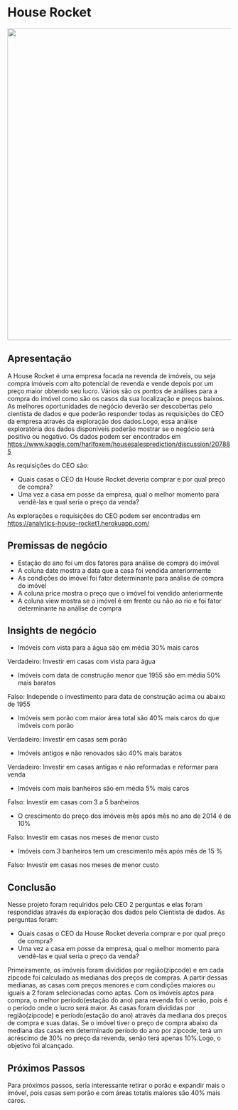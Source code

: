 # House Rocket

<div align="center">
<img src="https://user-images.githubusercontent.com/91911052/168933137-774b3228-30db-4b76-a2ae-ea28ed9d6ec4.jpg" width="700px" />
</div>

## Apresentação
A House Rocket é uma empresa focada na revenda de imóveis, ou seja compra imóveis com alto potencial de revenda e vende depois por um preço maior obtendo seu lucro. Vários são os pontos de análises para a compra do imóvel como são os casos da sua localização e preços baixos.
As melhores oportunidades de negócio deverão ser descobertas pelo cientista de dados e que poderão responder todas as requisições do CEO da empresa através da exploração dos dados.Logo, essa análise exploratória dos dados disponíveis poderão mostrar se o negócio será positivo ou negativo.
Os dados podem ser encontrados em https://www.kaggle.com/harlfoxem/housesalesprediction/discussion/207885


As requisições do CEO são:

* Quais casas o CEO da House Rocket deveria comprar e por qual preço de compra?
* Uma vez a casa em posse da empresa, qual o melhor momento para vendê-las e qual seria o preço da venda?

As explorações e requisições do CEO podem ser encontradas em https://analytics-house-rocket1.herokuapp.com/

## Premissas de negócio 
* Estação do ano foi um dos fatores para análise de compra do imóvel
* A coluna date mostra a data que a casa foi vendida anteriormente
* As condições do imóvel foi fator determinante para análise de compra do imóvel
* A coluna price mostra o preço que o imóvel foi vendido anteriormente
* A coluna view mostra se o imóvel é em frente ou não ao rio e foi fator determinante na análise de compra

## Insights de negócio
* Imóveis com vista para a água são em média 30% mais caros

Verdadeiro: Investir em casas com vista para água

* Imóveis com data de construção menor que 1955 são em média 50% mais baratos

Falso: Independe o investimento para data de construção acima ou abaixo de 1955

* Imóveis sem porão com maior área total são 40% mais caros do que imóveis com porão

Verdadeiro: Investir em casas sem porão

* Imóveis antigos e não renovados são 40% mais baratos

Verdadeiro: Investir em casas antigas e não reformadas e reformar para venda

* Imóveis com mais banheiros são em média 5% mais caros

Falso: Investir em casas com 3 a 5 banheiros

* O crescimento do preço dos imóveis mês após mês no ano de 2014 é de 10%

Falso: Investir em casas nos meses de menor custo

* Imóveis com 3 banheiros tem um crescimento mês após mês de 15 %

Falso: Investir em casas nos meses de menor custo
## Conclusão
Nesse projeto foram requiridos pelo CEO 2 perguntas e elas foram respondidas através da exploração dos dados pelo Cientista de dados. As perguntas foram:
* Quais casas o CEO da House Rocket deveria comprar e por qual preço de compra?
* Uma vez a casa em posse da empresa, qual o melhor momento para vendê-las e qual seria o preço da venda?

Primeiramente, os imóveis foram divididos por região(zipcode) e em cada zipcode foi calculado as medianas dos preços de compras. A partir dessas medianas, as casas com preços menores e com condições maiores ou iguais a 2 foram selecionadas como aptas.
Com os imóveis aptos para compra, o melhor período(estação do ano) para revenda foi o verão, pois é o período onde o lucro será maior. As casas foram divididas por região(zipcode) e período(estação do ano) através da mediana dos preços de compra e suas datas.
Se o imóvel tiver o preço de compra abaixo da mediana das casas em determinado período do ano por zipcode, terá um acréscimo de 30% no preço da revenda, senão terá apenas 10%.Logo, o objetivo foi alcançado.

## Próximos Passos

Para próximos passos, seria interessante retirar o porão e expandir mais o imóvel, pois casas sem porão e com áreas totatis maiores são 40% mais caros.
